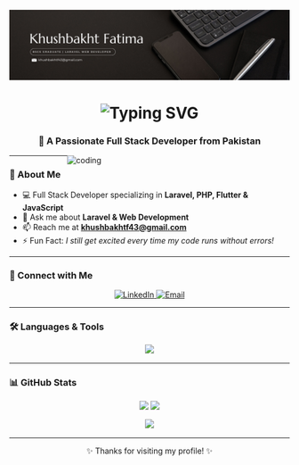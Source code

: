 <!-- Banner -->
![logo](https://github.com/Khushbakht2416/Khushbakht2416/blob/main/GitHub%20Banner.png)

<!-- Typing Animation -->
<h1 align="center">
  <img src="https://readme-typing-svg.herokuapp.com?font=Fira+Code&size=28&pause=1000&color=C0C0C0&background=000000&center=true&vCenter=true&width=650&lines=Hi+%F0%9F%91%8B%2C+I'm+Khushbakht+Fatima;Full+Stack+Web+Developer+%F0%9F%92%BB;Laravel++Flutter++JavaScript++PHP;Crafting+Beautiful+%26+Scalable+Websites" alt="Typing SVG" />
</h1>

<!-- About Me -->
<h3 align="center">🚀 A Passionate Full Stack Developer from Pakistan</h3>

<img align="right" alt="coding" width="400" src="https://media3.giphy.com/media/v1.Y2lkPTc5MGI3NjExamRwNHFocWh4dHNyODhndzFwdnkxNTRpcmtncHV2bGY5ODFzc3BxcyZlcD12MV9pbnRlcm5hbF9naWZfYnlfaWQmY3Q9Zw/Ho8klqe5oPLa8g6BNe/giphy.gif">

---

### 🌟 About Me
- 💻 Full Stack Developer specializing in **Laravel, PHP, Flutter & JavaScript**  
- 💬 Ask me about **Laravel & Web Development**  
- 📫 Reach me at **khushbakhtf43@gmail.com**  
- ⚡ Fun Fact: *I still get excited every time my code runs without errors!*  

---

### 🤝 Connect with Me
<p align="center">
  <a href="https://linkedin.com/in/khushbakht fatima" target="blank">
    <img src="https://img.shields.io/badge/LinkedIn-%230077B5.svg?logo=linkedin&logoColor=white" alt="LinkedIn" />
  </a>
  <a href="mailto:khushbakhtf43@gmail.com">
    <img src="https://img.shields.io/badge/Email-D14836?logo=gmail&logoColor=white" alt="Email" />
  </a>
</p>

---

### 🛠️ Languages & Tools
<p align="center">
  <img src="https://skillicons.dev/icons?i=html,css,js,php,laravel,java,cpp,mysql,flutter,dart,bootstrap,tailwind,figma,sass,git,github" />
</p>

---

### 📊 GitHub Stats
<p align="center">
  <img src="https://github-readme-stats.vercel.app/api?username=Khushbakht2416&show_icons=true&theme=radical" height="180" />
  <img src="https://github-readme-stats.vercel.app/api/top-langs?username=Khushbakht2416&layout=compact&theme=radical" height="180" />
</p>

<p align="center">
  <img src="https://streak-stats.demolab.com?user=Khushbakht2416&theme=radical&hide_border=true" height="200" />
</p>

---
<p align="center">✨ Thanks for visiting my profile! ✨</p>
